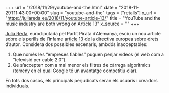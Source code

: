 +++
url = "/2018/11/29/youtube-and-the.html"
date = "2018-11-29T11:43:00+00:00"
slug = "youtube-and-the"
tags = ["retalls"]
x_url = "https://juliareda.eu/2018/11/youtube-article-13/"
title = "YouTube and the music industry are both wrong on Article 13"
x_source = ""
+++


[Julia Reda](https://ca.wikipedia.org/wiki/Julia_Reda), eurodiputada pel Partit Pirata d’Alemanya, esciu un nou article sobre els perills de l’infame [article 13](https://juliareda.eu/2018/10/copyright-trilogue-positions/#article13) de la directiva europea sobre drets d’autor. Considera dos possibles escenaris, ambdós inacceptables:

1. Que només les “empreses fiables” puguen penjar vídeos (el web com a “televisió per cable 2.0”).
2. Qe s’accepten com a mal menor els filtres de càrrega algorítmics (terreny en el qual Google té un avantatge competitiu clar).

En tots dos casos, els principals perjudicats seran els usuaris i creadors individuals.

